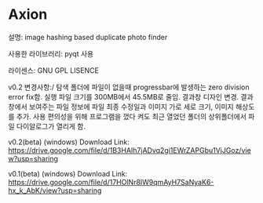 # Axion


설명: image hashing based duplicate photo finder

사용한 라이브러리: pyqt 사용

라이센스: GNU GPL LISENCE

v0.2 변경사항:/
탐색 폴더에 파일이 없을때 progressbar에 발생하는 zero division error fix함. 
실행 파일 크기를 300MB에서 45.5MB로 줄임. 
결과창 디자인 변경. 
결과창에서 보여주는 파일 정보에 파일 최종 수정일과 이미지 가로 세로 크기, 이미지 해상도를 추가. 
사용 편의성을 위해 프로그램을 껐다 켜도 최근 열었던 폴더의 상위폴더에서 파일 다이알로그가 열리게 함.

v0.2(beta) (windows) Download Link: https://drive.google.com/file/d/1B3HAIh7jADvq2gi1EWrZAPGbu1VjJGoz/view?usp=sharing

v0.1(beta) (windows) Download Link: https://drive.google.com/file/d/17HOlNr8IW9qmAyH7SaNyaK6-hx_k_AbK/view?usp=sharing
